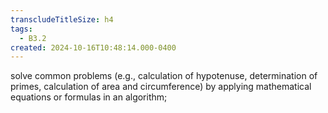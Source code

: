 ```yaml
---
transcludeTitleSize: h4
tags:
  - B3.2
created: 2024-10-16T10:48:14.000-0400
---
```

solve common problems (e.g., calculation of hypotenuse, determination of primes, calculation of area and circumference) by applying mathematical equations or formulas in an algorithm;